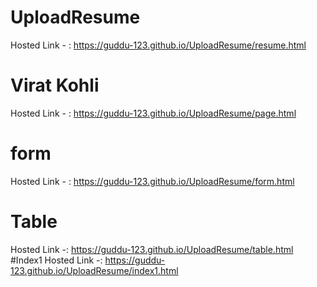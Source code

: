 # UploadResume
Hosted Link - : https://guddu-123.github.io/UploadResume/resume.html
# Virat Kohli
Hosted Link - : https://guddu-123.github.io/UploadResume/page.html
# form
Hosted Link - : https://guddu-123.github.io/UploadResume/form.html
# Table
Hosted Link -: https://guddu-123.github.io/UploadResume/table.html
#Index1
Hosted Link -: https://guddu-123.github.io/UploadResume/index1.html
